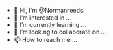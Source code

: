- 👋 Hi, I’m @Normanreeds
- 👀 I’m interested in ...
- 🌱 I’m currently learning ...
- 💞️ I’m looking to collaborate on ...
- 📫 How to reach me ...

<!---
Normanreeds/Normanreeds is a ✨ special ✨ repository because its `README.md` (this file) appears on your GitHub profile.
You can click the Preview link to take a look at your changes.
--->
